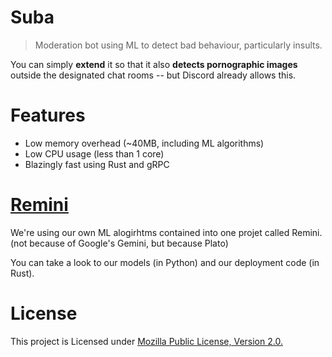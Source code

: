 # Suba
> Moderation bot using ML to detect bad behaviour, particularly insults.

You can simply **extend** it so that it also **detects pornographic images** outside the designated chat rooms -- but Discord already allows this.

# Features
* Low memory overhead (~40MB, including ML algorithms)
* Low CPU usage (less than 1 core)
* Blazingly fast using Rust and gRPC

# [Remini](https://github.com/Gravitalia/Remini)
We're using our own ML alogirhtms contained into one projet called Remini. (not because of Google's Gemini, but because Plato)

You can take a look to our models (in Python) and our deployment code (in Rust).

# License
This project is Licensed under [Mozilla Public License, Version 2.0.](https://github.com/SubaBot/Suba/blob/main/LICENSE)

